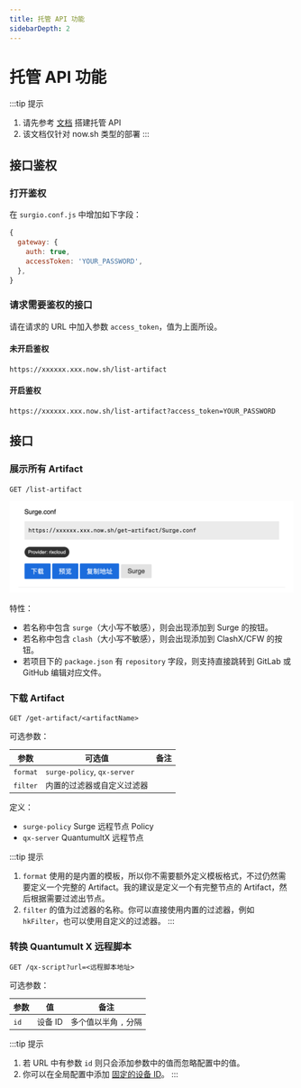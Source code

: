```yaml
---
title: 托管 API 功能
sidebarDepth: 2
---
```


# 托管 API 功能

:::tip 提示
1. 请先参考 [文档](/guide/advance/api-gateway.md) 搭建托管 API
2. 该文档仅针对 now.sh 类型的部署
:::

## 接口鉴权

### 打开鉴权

在 `surgio.conf.js` 中增加如下字段：

```js
{
  gateway: {
    auth: true,
    accessToken: 'YOUR_PASSWORD',
  },
}
```

### 请求需要鉴权的接口

请在请求的 URL 中加入参数 `access_token`，值为上面所设。

#### 未开启鉴权

```
https://xxxxxx.xxx.now.sh/list-artifact
```

#### 开启鉴权

```
https://xxxxxx.xxx.now.sh/list-artifact?access_token=YOUR_PASSWORD
```

## 接口

### 展示所有 Artifact

```
GET /list-artifact
```

<Badge text="需要鉴权" vertical="middle" />

![](./images/api-gateway-preview.png)

特性：

- 若名称中包含 `surge`（大小写不敏感），则会出现添加到 Surge 的按钮。
- 若名称中包含 `clash`（大小写不敏感），则会出现添加到 ClashX/CFW 的按钮。
- 若项目下的 `package.json` 有 `repository` 字段，则支持直接跳转到 GitLab 或 GitHub 编辑对应文件。

### 下载 Artifact

```
GET /get-artifact/<artifactName>
```

<Badge text="需要鉴权" vertical="middle" />

可选参数：

| 参数       | 可选值                         | 备注 |
| -------- | --------------------------- | -- |
| `format` | `surge-policy`, `qx-server` |  <Badge text="v1.6.0" vertical="middle" />  |
| `filter` | 内置的过滤器或自定义过滤器               |  <Badge text="v1.6.0" vertical="middle" />  |

定义：

- `surge-policy` Surge 远程节点 Policy
- `qx-server` QuantumultX 远程节点

:::tip 提示
1. `format` 使用的是内置的模板，所以你不需要额外定义模板格式，不过仍然需要定义一个完整的 Artifact。我的建议是定义一个有完整节点的 Artifact，然后根据需要过滤出节点。
2. `filter` 的值为过滤器的名称。你可以直接使用内置的过滤器，例如 `hkFilter`，也可以使用自定义的过滤器。
:::

### 转换 Quantumult X 远程脚本

```
GET /qx-script?url=<远程脚本地址>
```

可选参数：

| 参数       | 值                         | 备注 |
| -------- | --------------------------- | -- |
| `id` | 设备 ID |  多个值以半角 `,` 分隔  |

:::tip 提示
1. 若 URL 中有参数 `id` 则只会添加参数中的值而忽略配置中的值。
2. 你可以在全局配置中添加 [固定的设备 ID](/guide/custom-config.md#quantumultxconfig-deviceids)。
:::
